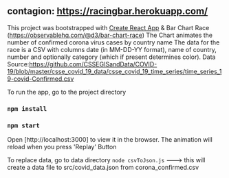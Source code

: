 ## contagion: https://racingbar.herokuapp.com/

This project was bootstrapped with [Create React App](https://github.com/facebook/create-react-app)
& Bar Chart Race (https://observablehq.com/@d3/bar-chart-race)
The Chart animates the number of confirmed corona virus cases by country name
The data for the race is a CSV with columns date (in MM-DD-YY format), name of country, number and optionally category (which if present determines color). Data Source:https://github.com/CSSEGISandData/COVID-19/blob/master/csse_covid_19_data/csse_covid_19_time_series/time_series_19-covid-Confirmed.csv

To run the app, go to the project directory

### `npm install`

### `npm start`

Open [http://localhost:3000] to view it in the browser.
The animation will reload when you press 'Replay' Button

To replace data, go to data directory
`node csvToJson.js`
---> this will create a data file to src/covid_data.json from corona_confirmed.csv
